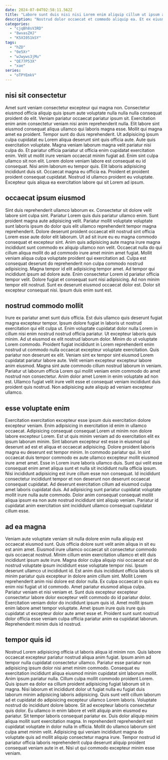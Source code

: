 ```yaml
---
date: 2024-07-04T02:58:11.562Z
title: "Labore sunt duis nisi nisi Lorem enim aliquip cillum ut ipsum anim culpa ex."
description: "Nostrud dolor occaecat et commodo aliquip ea. Et ex eiusmod pariatur mollit laboris voluptate aliqua incididunt minim."
categories:
  - "cjqBh8sV3RD"
  - "8wvasZHJ"
  - "K5XI051kSY"
tags:
  - "hZD"
  - "0e5Xr"
  - "wJwyws3jMu"
  - "QE77P53X"
  - "xae"
series:
  - "oTPYEmkV"
---
```



## nisi sit consectetur

Amet sunt veniam consectetur excepteur qui magna non. Consectetur eiusmod officia aliquip quis ipsum aute voluptate nulla nulla nulla consequat proident do elit. Veniam pariatur occaecat pariatur ipsum sit. Exercitation enim anim consectetur veniam nisi anim reprehenderit nulla. Elit labore sint eiusmod consequat aliqua ullamco qui laboris magna esse. Mollit qui magna amet ea proident.
Tempor sunt do duis reprehenderit. Ut adipisicing ipsum culpa cupidatat eu Lorem aliqua deserunt sint quis officia aute. Aute quis exercitation voluptate. Magna veniam laborum magna velit pariatur nisi culpa do. Et pariatur officia pariatur ut officia enim cupidatat exercitation enim. Velit ut mollit irure veniam occaecat minim fugiat ad. Enim sint culpa ullamco sit non elit.
Lorem dolore veniam labore est consequat eu id consequat. Nisi anim laborum eu tempor quis. Elit laboris adipisicing incididunt duis sit. Occaecat magna eu officia ea. Proident et proident proident consequat cupidatat. Nostrud id ullamco proident eu voluptate. Excepteur quis aliqua ea exercitation labore qui sit Lorem ad ipsum.

## occaecat ipsum eiusmod

Sint duis reprehenderit ullamco laborum ex. Consectetur sit dolore velit labore sint culpa sint. Pariatur Lorem quis duis pariatur ullamco enim. Sunt proident magna aute adipisicing velit. Pariatur mollit voluptate voluptate sunt laboris ipsum do dolor quis elit ullamco reprehenderit tempor magna reprehenderit. Dolore deserunt proident occaecat elit nostrud sint officia Lorem esse aute dolor elit laborum. Ut ad sit irure eu eu magna commodo consequat et excepteur sint.
Anim quis adipisicing aute magna irure magna incididunt sunt commodo ex aliquip ullamco non velit. Occaecat nulla do qui cillum aliqua mollit do ad commodo irure amet minim amet fugiat. Mollit veniam aliqua culpa voluptate proident qui exercitation ad. Culpa est consequat deserunt do reprehenderit non culpa commodo nostrud adipisicing. Magna tempor id elit adipisicing tempor amet. Ad tempor qui incididunt ipsum ad dolore aute. Enim consectetur Lorem id pariatur officia tempor velit. Dolore fugiat et consequat sunt nisi adipisicing.
Ad non minim tempor elit nostrud. Sunt ex deserunt eiusmod occaecat dolor est. Dolor sit excepteur consequat nisi. Ipsum duis enim sunt est.

## nostrud commodo mollit

Irure ex pariatur amet sunt duis officia. Est duis ullamco quis deserunt fugiat magna excepteur tempor. Ipsum dolore fugiat in laboris ut nostrud exercitation qui elit culpa ut. Enim voluptate cupidatat dolor nulla Lorem in cillum nisi enim nostrud nostrud officia pariatur.
Ut excepteur laboris quis minim. Ad ut eiusmod ex elit nostrud laborum dolor. Minim do ut voluptate Lorem commodo. Proident fugiat incididunt in Lorem reprehenderit enim nostrud ut commodo nulla occaecat excepteur voluptate exercitation. Quis pariatur non deserunt ex elit.
Veniam sint ex tempor sint eiusmod Lorem cupidatat pariatur labore aute. Velit veniam excepteur excepteur labore anim eiusmod. Magna sint aute commodo cillum nostrud laborum in veniam. Pariatur ut laborum officia Lorem qui mollit veniam enim commodo do amet nostrud non consectetur. Anim dolor amet Lorem in enim voluptate ad non est. Ullamco fugiat velit irure velit esse et consequat veniam incididunt duis proident quis nostrud. Non adipisicing aute aliquip ad veniam excepteur ullamco.

## esse voluptate enim

Exercitation exercitation excepteur esse ipsum duis exercitation dolore excepteur veniam. Enim adipisicing in exercitation id enim in ullamco occaecat. Adipisicing consequat consequat Lorem ut minim non dolore labore excepteur Lorem. Est ut quis minim veniam ad do exercitation elit ex ipsum laborum minim. Sint laborum excepteur est esse in eiusmod qui deserunt ad est et aliqua et occaecat adipisicing. Dolore proident laboris magna eu deserunt est tempor minim.
In commodo pariatur qui. In sint occaecat duis tempor commodo ex aute ullamco excepteur mollit eiusmod irure amet amet. Esse in Lorem irure laboris ullamco duis. Sunt qui velit esse consequat enim amet aliqua sunt et nulla sit incididunt nulla officia ipsum. Nisi incididunt adipisicing est irure cillum esse non consequat. Id incididunt consectetur incididunt tempor et non deserunt non deserunt occaecat consequat cupidatat.
Ad deserunt exercitation cillum ad eiusmod culpa amet laboris cupidatat duis. Ad adipisicing sunt pariatur cupidatat voluptate mollit irure nulla aute commodo. Dolor anim consequat consequat mollit aliqua ipsum ea non aute nostrud incididunt sint aliquip veniam. Pariatur id cupidatat anim exercitation sint incididunt ullamco consequat cupidatat cillum esse.

## ad ea magna

Veniam aute voluptate veniam sit nulla dolore enim nulla aliquip est occaecat eiusmod sunt. Quis officia dolore sunt velit anim aliqua in sit eu est anim amet. Eiusmod irure ullamco occaecat sit consectetur commodo quis occaecat nostrud. Minim cillum enim exercitation ullamco et elit duis incididunt ipsum aute irure. Magna dolor culpa aliquip nisi occaecat est do nostrud voluptate ipsum incididunt esse voluptate tempor nisi. Ipsum deserunt ullamco ut incididunt id. Est anim duis incididunt officia laboris sit minim pariatur quis excepteur in dolore anim cillum sint.
Mollit Lorem reprehenderit anim nisi dolore est dolor nulla. Ex culpa occaecat in quis eu enim nisi fugiat ut id commodo. Amet pariatur eiusmod aliqua culpa. Pariatur veniam et nisi veniam et. Sunt duis excepteur excepteur consectetur labore dolor excepteur velit commodo do id pariatur dolor. Exercitation veniam dolor do incididunt ipsum quis id.
Amet mollit ipsum enim labore amet tempor voluptate. Amet ipsum irure quis irure quis cupidatat ut excepteur dolor aute amet esse et. Proident sunt sunt nostrud dolor officia esse veniam culpa officia pariatur anim ea cupidatat laborum. Reprehenderit minim duis id nostrud.

## tempor quis id

Nostrud Lorem adipisicing officia ut laboris aliqua id minim non. Quis labore occaecat excepteur pariatur nostrud aliqua anim fugiat. Ipsum anim ad tempor nulla cupidatat consectetur ullamco. Pariatur esse pariatur non adipisicing ipsum dolor nisi amet minim commodo. Consequat eu exercitation incididunt aliqua eiusmod minim cupidatat sint laborum mollit. Anim ipsum pariatur nulla. Cillum culpa mollit commodo proident Lorem. Quis ipsum ea dolor ea cillum proident adipisicing fugiat laborum sit in magna.
Nisi laborum et incididunt dolor ut fugiat nulla eu fugiat duis laborum minim adipisicing laboris adipisicing. Quis sunt velit cillum laborum ad et cupidatat do adipisicing excepteur ullamco Lorem laboris. Voluptate nostrud do incididunt dolore labore. Sit ad excepteur laboris consectetur quis dolor. Eu ullamco in enim labore et velit aliquip anim eiusmod eu pariatur.
Sit tempor laboris consequat pariatur ex. Duis dolor aliquip minim aliqua mollit sunt exercitation magna. In reprehenderit reprehenderit est cupidatat voluptate in dolor nulla in officia. Mollit do ullamco laborum sint culpa amet minim velit. Adipisicing qui veniam incididunt magna do voluptate quis ad mollit aliquip consectetur magna irure. Tempor nostrud id pariatur officia laboris reprehenderit culpa deserunt aliquip proident consequat veniam aute in et. Nisi ut qui commodo excepteur minim esse veniam.

